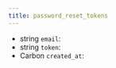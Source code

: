 ```yaml
---
title: password_reset_tokens  
---
```


- <span class="type">string</span>  <span class="v-identifier">`email`</span>:
- <span class="type">string</span>  <span class="v-identifier">`token`</span>:
- <span class="type">Carbon</span>  <span class="v-identifier">`created_at`</span>:
